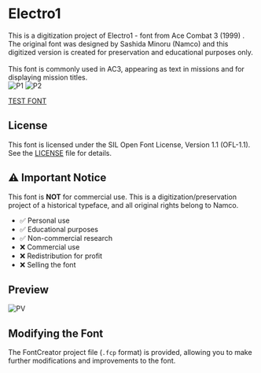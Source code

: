 # Electro1
This is a digitization project of Electro1 - font from Ace Combat 3 (1999) . <br>
The original font was designed by  Sashida Minoru (Namco) and this digitized version is created for preservation and educational purposes only.<br>
<br>
This font is commonly used in AC3, appearing as  text in missions and for displaying mission titles.
<br>
![P1](https://ailyth99.github.io/pic/electro1original.png)
![P2](https://ailyth99.github.io/AC3FontElectro1/electro1menu.png)

[TEST FONT](https://ailyth99.github.io/AC3FontElectro1)


## License

This font is licensed under the SIL Open Font License, Version 1.1 (OFL-1.1).
See the [LICENSE](SIL_OPL) file for details.

## ⚠️ Important Notice

This font is **NOT** for commercial use. This is a digitization/preservation project of a historical typeface, and all original rights belong to Namco.

- ✅ Personal use
- ✅ Educational purposes
- ✅ Non-commercial research
- ❌ Commercial use
- ❌ Redistribution for profit
- ❌ Selling the font

## Preview
![PV](https://ailyth99.github.io/pic/electro1.png)

## Modifying the Font
The FontCreator project file (`.fcp` format) is provided, allowing you to make further modifications and improvements to the font.



